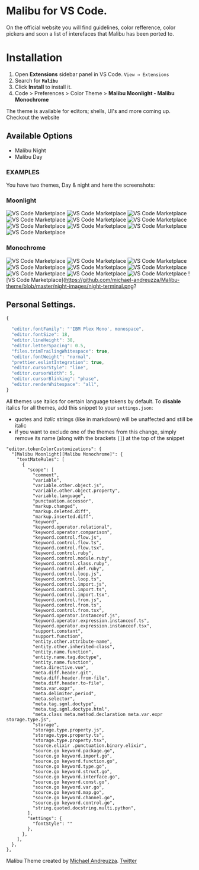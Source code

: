

# Malibu for VS Code.

On the official website you will find guidelines, color refference, color pickers and soon a list of interefaces that Malibu has been ported to.


# Installation

1. Open **Extensions** sidebar panel in VS Code. `View → Extensions`
2. Search for **`Malibu`**
3. Click **Install** to install it.
4. Code > Preferences > Color Theme >
 **Malibu Moonlight - Malibu Monochrome**

The theme is available for editors; shells, UI's and more coming up. Checkout the website

## Available Options
- Malibu Night
- Malibu Day

### EXAMPLES
You have two themes, Day &amp; night and here the screenshots:
### Moonlight
![VS Code Marketplace](https://github.com/michael-andreuzza/Malibu-theme/blob/master/day-images/day-cpp.png?raw=true)
![VS Code Marketplace](https://github.com/michael-andreuzza/Malibu-theme/blob/master/day-images/day-cs.png?raw=true)
![VS Code Marketplace](https://github.com/michael-andreuzza/Malibu-theme/blob/master/day-images/day-css.png?raw=true)
![VS Code Marketplace](https://github.com/michael-andreuzza/Malibu-theme/blob/master/day-images/day-html.png?raw=true)
![VS Code Marketplace](https://github.com/michael-andreuzza/Malibu-theme/blob/master/day-images/day-java.png?raw=true)
![VS Code Marketplace](https://github.com/michael-andreuzza/Malibu-theme/blob/master/day-images/day-js.png?raw=true)
![VS Code Marketplace](https://github.com/michael-andreuzza/Malibu-theme/blob/master/day-images/day-md.png?raw=true)
![VS Code Marketplace](https://github.com/michael-andreuzza/Malibu-theme/blob/master/day-images/day-py.png?raw=true)
![VS Code Marketplace](https://github.com/michael-andreuzza/Malibu-theme/blob/master/day-images/day-sh.png?raw=true)
![VS Code Marketplace](https://github.com/michael-andreuzza/Malibu-theme/blob/master/day-images/day-terminal.png?raw=true)

### Monochrome
![VS Code Marketplace](https://github.com/michael-andreuzza/Malibu-theme/blob/master/night-images/night-cpp.png?raw=true)
![VS Code Marketplace](https://github.com/michael-andreuzza/Malibu-theme/blob/master/night-images/night-cs.png?raw=true)
![VS Code Marketplace](https://github.com/michael-andreuzza/Malibu-theme/blob/master/night-images/night-css.png?raw=true)
![VS Code Marketplace](https://github.com/michael-andreuzza/Malibu-theme/blob/master/night-images/night-html.png?raw=true)
![VS Code Marketplace](https://github.com/michael-andreuzza/Malibu-theme/blob/master/night-images/night-java.png?raw=true)
![VS Code Marketplace](https://github.com/michael-andreuzza/Malibu-theme/blob/master/night-images/night-js.png?raw=true)
![VS Code Marketplace](https://github.com/michael-andreuzza/Malibu-theme/blob/master/night-images/night-md.png?raw=true)
![VS Code Marketplace](https://github.com/michael-andreuzza/Malibu-theme/blob/master/night-images/night-py.png?raw=true)
![VS Code Marketplace](https://github.com/michael-andreuzza/Malibu-theme/blob/master/night-images/night-sh.png?raw=true)
![VS Code Marketplace](https://github.com/michael-andreuzza/Malibu-theme/blob/master/night-images/night-terminal.png?


## Personal Settings.

```js
{

  "editor.fontFamily": "'IBM Plex Mono', monospace",
  "editor.fontSize": 18,
  "editor.lineHeight": 38,
  "editor.letterSpacing": 0.5,
  "files.trimTrailingWhitespace": true,
  "editor.fontWeight": "normal",
  "prettier.eslintIntegration": true,
  "editor.cursorStyle": "line",
  "editor.cursorWidth": 5,
  "editor.cursorBlinking": "phase",
  "editor.renderWhitespace": "all",
}
```

All themes use italics for certain language tokens by default.
To **disable** italics for all themes, add this snippet to your `settings.json`:
  - quotes and *italic* strings (like in markdown) will be unaffected and still be italic
  - if you want to exclude one of the themes from this change, simply remove its name (along with the brackets `[]`) at the top of the snippet

```jsonc
"editor.tokenColorCustomizations": {
  "[Malibu Moonlight][Malibu Monochrome]": {
    "textMateRules": [
      {
        "scope": [
          "comment",
          "variable",
          "variable.other.object.js",
          "variable.other.object.property",
          "variable.language",
          "punctuation.accessor",
          "markup.changed",
          "markup.deleted.diff",
          "markup.inserted.diff",
          "keyword",
          "keyword.operator.relational",
          "keyword.operator.comparison",
          "keyword.control.flow.js",
          "keyword.control.flow.ts",
          "keyword.control.flow.tsx",
          "keyword.control.ruby",
          "keyword.control.module.ruby",
          "keyword.control.class.ruby",
          "keyword.control.def.ruby",
          "keyword.control.loop.js",
          "keyword.control.loop.ts",
          "keyword.control.import.js",
          "keyword.control.import.ts",
          "keyword.control.import.tsx",
          "keyword.control.from.js",
          "keyword.control.from.ts",
          "keyword.control.from.tsx",
          "keyword.operator.instanceof.js",
          "keyword.operator.expression.instanceof.ts",
          "keyword.operator.expression.instanceof.tsx",
          "support.constant",
          "support.function",
          "entity.other.attribute-name",
          "entity.other.inherited-class",
          "entity.name.function",
          "entity.name.tag.doctype",
          "entity.name.function",
          "meta.directive.vue",
          "meta.diff.header.git",
          "meta.diff.header.from-file",
          "meta.diff.header.to-file",
          "meta.var.expr",
          "meta.delimiter.period",
          "meta.selector",
          "meta.tag.sgml.doctype",
          "meta.tag.sgml.doctype.html",
          "meta.class meta.method.declaration meta.var.expr storage.type.js",
          "storage",
          "storage.type.property.js",
          "storage.type.property.ts",
          "storage.type.property.tsx",
          "source.elixir .punctuation.binary.elixir",
          "source.go keyword.package.go",
          "source.go keyword.import.go",
          "source.go keyword.function.go",
          "source.go keyword.type.go",
          "source.go keyword.struct.go",
          "source.go keyword.interface.go",
          "source.go keyword.const.go",
          "source.go keyword.var.go",
          "source.go keyword.map.go",
          "source.go keyword.channel.go",
          "source.go keyword.control.go",
          "string.quoted.docstring.multi.python",
        ],
        "settings": {
          "fontStyle": ""
        },
      },
    ],
  },
},
```

Malibu Theme created by [Michael Andreuzza](https://github.com/michael-andreuzza).
[Twitter](https://twitter.com/Mike_Andreuzza)
